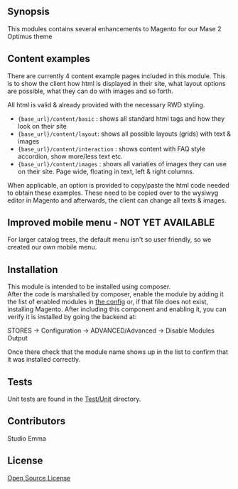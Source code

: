 ## Synopsis

This modules contains several enhancements to Magento for our Mase 2 Optimus theme


## Content examples

There are currently 4 content example pages included in this module. This is to show the client how html is displayed in their site, what layout options are possible, what they can do with images and so forth.

All html is valid & already provided with the necessary RWD styling.

- `{base_url}/content/basic` : shows all standard html tags and how they look on their site
- `{base_url}/content/layout`: shows all possible layouts (grids) with text & images
- `{base_url}/content/interaction` : shows content with FAQ style accordion, show more/less text etc.
- `{base_url}/content/images` : shows all variaties of images they can use on their site. Page wide, floating in text, left & right columns.

When applicable, an option is provided to copy/paste the html code needed to obtain these examples. These need to be copied over to the wysiwyg editor in Magento and afterwards, the client can change all texts & images.


## Improved mobile menu - NOT YET AVAILABLE

For larger catalog trees, the default menu isn't so user friendly, so we created our own mobile menu.


## Installation

This module is intended to be installed using composer.  
After the code is marshalled by composer, enable the module by adding it the list of enabled modules in [the config](app/etc/config.php) or, if that file does not exist, installing Magento.
After including this component and enabling it, you can verify it is installed by going the backend at:

STORES -> Configuration -> ADVANCED/Advanced ->  Disable Modules Output

Once there check that the module name shows up in the list to confirm that it was installed correctly.

## Tests

Unit tests are found in the [Test/Unit](Test/Unit) directory.

## Contributors

Studio Emma

## License

[Open Source License](LICENSE.txt)
